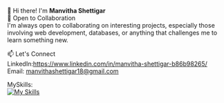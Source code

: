 
👋 Hi there! I'm <b>Manvitha Shettigar</b>
<br/>
🌱 Open to Collaboration<br/>
I'm always open to collaborating on interesting projects, especially those involving web development, databases, or anything that challenges me to learn something new.<br/>

📫 Let's Connect<br/>
LinkedIn:https://www.linkedin.com/in/manvitha-shettigar-b86b98265/<br/>
Email: manvithashettigar18@gmail.com<br/>

 MySkills:<br/>
[![My Skills](https://skillicons.dev/icons?i=js,java,react,html,css,mysql,git,github)](https://skillicons.dev)
